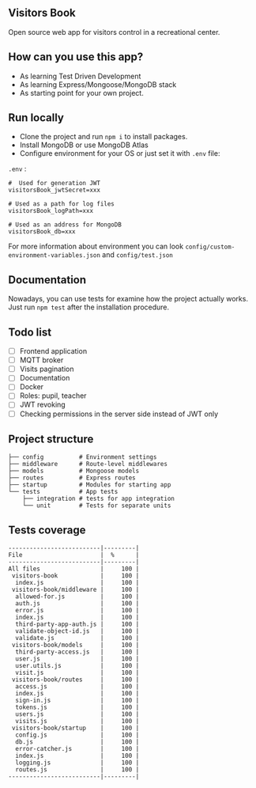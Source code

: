 ## Visitors Book

Open source web app for visitors control in a recreational center.

## How can you use this app?
- As learning  Test Driven Development
- As learning Express/Mongoose/MongoDB stack
- As starting point for your own project.

## Run locally
- Clone the project and run `npm i` to install packages.
- Install MongoDB or use MongoDB Atlas
- Configure environment for your OS or just set it with `.env` file:

`.env` :
```
#  Used for generation JWT
visitorsBook_jwtSecret=xxx

# Used as a path for log files
visitorsBook_logPath=xxx

# Used as an address for MongoDB
visitorsBook_db=xxx
```

For more information about environment you can look `config/custom-environment-variables.json` and `config/test.json`

## Documentation

Nowadays, you can use tests for examine how the project actually works. Just run `npm test` after the installation procedure.

## Todo list

- [ ] Frontend application
- [ ] MQTT broker
- [ ] Visits pagination
- [ ] Documentation
- [ ] Docker
- [ ] Roles: pupil, teacher
- [ ] JWT revoking
- [ ] Checking permissions in the server side instead of JWT only

## Project structure

```
├── config          # Environment settings
├── middleware      # Route-level middlewares
├── models          # Mongoose models
├── routes          # Express routes
├── startup         # Modules for starting app
└── tests           # App tests
    ├── integration # tests for app integration
    └── unit        # Tests for separate units
```

## Tests coverage

```
--------------------------|---------|
File                      |  %      |
--------------------------|---------|
All files                 |     100 | 
 visitors-book            |     100 | 
  index.js                |     100 | 
 visitors-book/middleware |     100 | 
  allowed-for.js          |     100 | 
  auth.js                 |     100 | 
  error.js                |     100 | 
  index.js                |     100 | 
  third-party-app-auth.js |     100 | 
  validate-object-id.js   |     100 | 
  validate.js             |     100 | 
 visitors-book/models     |     100 | 
  third-party-access.js   |     100 | 
  user.js                 |     100 | 
  user.utils.js           |     100 | 
  visit.js                |     100 | 
 visitors-book/routes     |     100 | 
  access.js               |     100 | 
  index.js                |     100 | 
  sign-in.js              |     100 | 
  tokens.js               |     100 | 
  users.js                |     100 | 
  visits.js               |     100 | 
 visitors-book/startup    |     100 | 
  config.js               |     100 | 
  db.js                   |     100 | 
  error-catcher.js        |     100 | 
  index.js                |     100 | 
  logging.js              |     100 | 
  routes.js               |     100 | 
--------------------------|---------|
```

